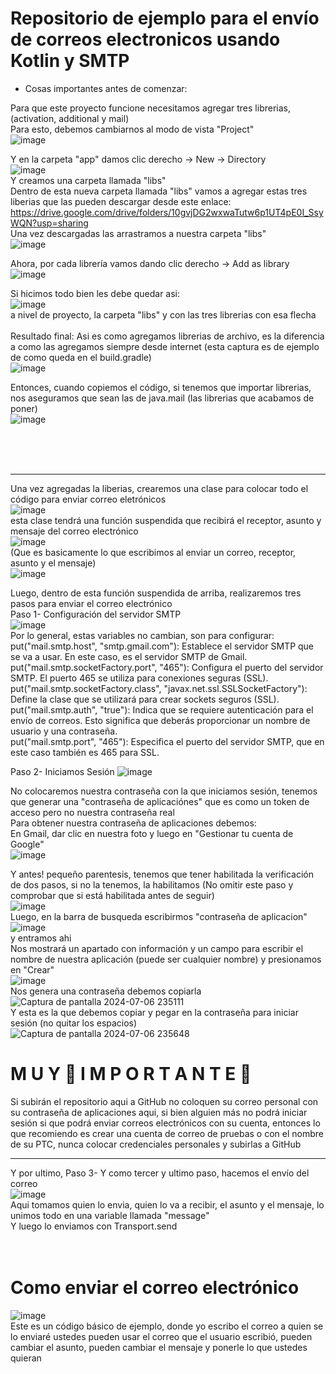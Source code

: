 # Repositorio de ejemplo para el envío de correos electronicos usando Kotlin y SMTP

* Cosas importantes antes de comenzar: </br>

Para que este proyecto funcione necesitamos agregar tres librerias, (activation, additional y mail) </br>
Para esto, debemos cambiarnos al modo de vista "Project" </br>
![image](https://github.com/exequiel-miranda/EnvioCorreosKotlin/assets/94820436/3db57d01-676e-4a01-9e03-8b473aeb1560) </br>

Y en la carpeta "app" damos clic derecho -> New -> Directory  </br>
![image](https://github.com/exequiel-miranda/EnvioCorreosKotlin/assets/94820436/ba0bf621-296b-46a3-a97b-7ebac774a335) </br>
Y creamos una carpeta llamada "libs" </br>
Dentro de esta nueva carpeta llamada "libs" vamos a agregar estas tres liberias que las pueden descargar desde este enlace: </br>
https://drive.google.com/drive/folders/10gvjDG2wxwaTutw6p1UT4pE0I_SsyWQN?usp=sharing  </br>
Una vez descargadas las arrastramos a nuestra carpeta "libs" </br>
![image](https://github.com/exequiel-miranda/EnvioCorreosKotlin/assets/94820436/fc2fc91d-f575-44de-9947-0963b875813b) </br>

Ahora, por cada librería vamos dando clic derecho -> Add as library </br>
![image](https://github.com/exequiel-miranda/EnvioCorreosKotlin/assets/94820436/13b8c4df-37b5-4284-b4f6-3e94f84be869) </br>

Si hicimos todo bien les debe quedar asi: </br>
![image](https://github.com/exequiel-miranda/EnvioCorreosKotlin/assets/94820436/4a116e90-f4f0-4c59-8d83-7178fca7c254) </br>
a nivel de proyecto, la carpeta "libs" y con las tres librerias con esa flecha </br>
 </br>
 Resultado final:
Asi es como agregamos librerias de archivo, es la diferencia a como las agregamos siempre desde internet (esta captura es de ejemplo de como queda en el build.gradle)</br>
![image](https://github.com/exequiel-miranda/EnvioCorreosKotlin/assets/94820436/41c91207-247f-4888-afb7-b619eb34ab11) </br>

Entonces, cuando copiemos el código, si tenemos que importar librerias, nos aseguramos que sean las de java.mail (las librerias que acabamos de poner) </br>
![image](https://github.com/exequiel-miranda/EnvioCorreosKotlin/assets/94820436/522ec2fc-59e2-4d46-b73b-8cb725bc78e9) </br>

 </br></br></br>
 <hr>

Una vez agregadas la liberias, crearemos una clase para colocar todo el código para enviar correo eletrónicos</br>
![image](https://github.com/exequiel-miranda/EnvioCorreosKotlin/assets/94820436/c48d2300-d50c-40ea-8170-6e0484762b7c)</br>
esta clase tendrá una función suspendida que recibirá el receptor, asunto y mensaje del correo electrónico</br>
![image](https://github.com/exequiel-miranda/EnvioCorreosKotlin/assets/94820436/6bbbf87f-5d3a-4855-b607-42ac4278d074)</br>
(Que es basicamente lo que escribimos al enviar un correo, receptor, asunto y el mensaje)</br>
![image](https://github.com/exequiel-miranda/EnvioCorreosKotlin/assets/94820436/7d13350f-4bc6-4fd7-9a27-f4c6f058c906)</br>


Luego, dentro de esta función suspendida de arriba, realizaremos tres pasos para enviar el correo electrónico</br>
Paso 1- Configuración del servidor SMTP</br>
![image](https://github.com/exequiel-miranda/EnvioCorreosKotlin/assets/94820436/db2fb39d-7779-4519-a863-ee4764553e77)</br>
Por lo general, estas variables no cambian, son para configurar:</br>
put("mail.smtp.host", "smtp.gmail.com"): Establece el servidor SMTP que se va a usar. En este caso, es el servidor SMTP de Gmail.</br>
put("mail.smtp.socketFactory.port", "465"): Configura el puerto del servidor SMTP. El puerto 465 se utiliza para conexiones seguras (SSL).</br>
put("mail.smtp.socketFactory.class", "javax.net.ssl.SSLSocketFactory"): Define la clase que se utilizará para crear sockets seguros (SSL).</br>
put("mail.smtp.auth", "true"): Indica que se requiere autenticación para el envío de correos. Esto significa que deberás proporcionar un nombre de usuario y una contraseña.</br>
put("mail.smtp.port", "465"): Especifica el puerto del servidor SMTP, que en este caso también es 465 para SSL.</br>

Paso 2- Iniciamos Sesión
![image](https://github.com/exequiel-miranda/EnvioCorreosKotlin/assets/94820436/aa31a8c5-f1a1-489a-b492-f4ae6bbaef7c)

No colocaremos nuestra contraseña con la que iniciamos sesión, tenemos que generar una "contraseña de aplicaciónes" que es como un token de acceso pero no nuestra contraseña real </br>
Para obtener nuestra contraseña de aplicaciones debemos:</br>
En Gmail, dar clic en nuestra foto y luego en "Gestionar tu cuenta de Google"</br>
![image](https://github.com/exequiel-miranda/EnvioCorreosKotlin/assets/94820436/32bb48ad-f264-40cd-ad95-866ba23b4339)</br>

Y antes! pequeño parentesis, tenemos que tener habilitada la verificación de dos pasos, si no la tenemos, la habilitamos (No omitir este paso y comprobar que si está habilitada antes de seguir)</br>
![image](https://github.com/exequiel-miranda/EnvioCorreosKotlin/assets/94820436/3066b42e-ed3e-4a1e-9833-a78f5a2093a5)</br>
Luego, en la barra de busqueda escribirmos "contraseña de aplicacion"</br>
![image](https://github.com/exequiel-miranda/EnvioCorreosKotlin/assets/94820436/bd60fe99-7efc-4e59-ba05-beb9a5082cb9)</br>
y entramos ahi</br>
Nos mostrará un apartado con información y un campo para escribir el nombre de nuestra aplicación (puede ser cualquier nombre) y presionamos en "Crear"</br>
![image](https://github.com/exequiel-miranda/EnvioCorreosKotlin/assets/94820436/46570c04-47b0-484a-bdec-53381f82ede7)</br>
Nos genera una contraseña  debemos copiarla</br>
![Captura de pantalla 2024-07-06 235111](https://github.com/exequiel-miranda/EnvioCorreosKotlin/assets/94820436/ce278a30-5045-4806-97f4-ae050b5fcde8)</br>
Y esta es la que debemos copiar y pegar en la contraseña para iniciar sesión (no quitar los espacios)</br>
![Captura de pantalla 2024-07-06 235648](https://github.com/exequiel-miranda/EnvioCorreosKotlin/assets/94820436/64da537f-a2a8-4c6f-8dcd-a959e627f83f)</br>

# M U Y    🚨    I M P O R T A N T E    🚨  </br>

Si subirán el repositorio aqui a GitHub no coloquen su correo personal con su contraseña de aplicaciones aqui, si bien alguien más no podrá iniciar sesión si que podrá enviar correos electrónicos con su cuenta, entonces lo que recomiendo es crear una cuenta de correo de pruebas o con el nombre de su PTC, nunca colocar credenciales personales y subirlas a GitHub</br>
 <hr>

Y por ultimo, Paso 3- Y como tercer y ultimo paso, hacemos el envío del correo</br>
![image](https://github.com/exequiel-miranda/EnvioCorreosKotlin/assets/94820436/fa3102ee-a7fa-45d6-8f01-595a25fbc94f)</br>
Aqui tomamos quien lo envia, quien lo va a recibir, el asunto y el mensaje, lo unimos todo en una variable llamada "message"</br>
Y luego lo enviamos con Transport.send</br>
</br></br>


# Como enviar el correo electrónico
![image](https://github.com/exequiel-miranda/EnvioCorreosKotlin/assets/94820436/7ba59cee-da7d-407d-b866-80c99f8d405c)</br>
Este es un código básico de ejemplo, donde yo escribo el correo a quien se lo enviaré ustedes pueden usar el correo que el usuario escribió, pueden cambiar el asunto, pueden cambiar el mensaje y ponerle lo que ustedes quieran</br>
